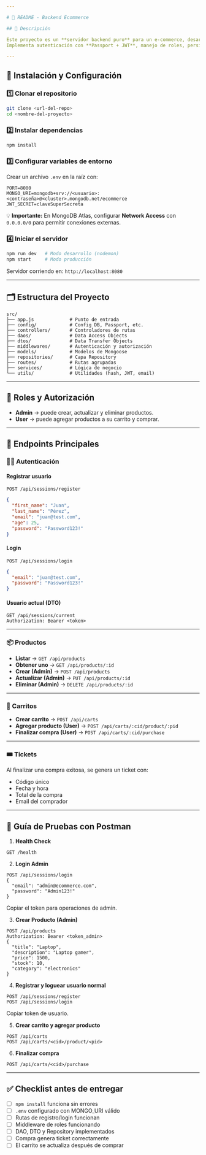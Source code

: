 ```yaml
---

# 📄 README - Backend Ecommerce

## 📌 Descripción

Este proyecto es un **servidor backend puro** para un e-commerce, desarrollado en **Node.js + Express + MongoDB Atlas**.
Implementa autenticación con **Passport + JWT**, manejo de roles, persistencia con **DAO, DTO y Repository**, y lógica de compra con generación de tickets.

---
```


## 🚀 Instalación y Configuración

### 1️⃣ Clonar el repositorio

```bash
git clone <url-del-repo>
cd <nombre-del-proyecto>
```

### 2️⃣ Instalar dependencias

```bash
npm install
```

### 3️⃣ Configurar variables de entorno

Crear un archivo `.env` en la raíz con:

```env
PORT=8080
MONGO_URI=mongodb+srv://<usuario>:<contraseña>@<cluster>.mongodb.net/ecommerce
JWT_SECRET=claveSuperSecreta
```

💡 **Importante:**
En MongoDB Atlas, configurar **Network Access** con `0.0.0.0/0` para permitir conexiones externas.

### 4️⃣ Iniciar el servidor

```bash
npm run dev   # Modo desarrollo (nodemon)
npm start     # Modo producción
```

Servidor corriendo en: `http://localhost:8080`

---

## 🗂 Estructura del Proyecto

```
src/
├── app.js             # Punto de entrada
├── config/            # Config DB, Passport, etc.
├── controllers/       # Controladores de rutas
├── daos/              # Data Access Objects
├── dtos/              # Data Transfer Objects
├── middlewares/       # Autenticación y autorización
├── models/            # Modelos de Mongoose
├── repositories/      # Capa Repository
├── routes/            # Rutas agrupadas
├── services/          # Lógica de negocio
└── utils/             # Utilidades (hash, JWT, email)
```

---

## 🔑 Roles y Autorización

* **Admin** → puede crear, actualizar y eliminar productos.
* **User** → puede agregar productos a su carrito y comprar.

---

## 📌 Endpoints Principales

### 🧑‍💻 Autenticación

#### Registrar usuario

```http
POST /api/sessions/register
```

```json
{
  "first_name": "Juan",
  "last_name": "Pérez",
  "email": "juan@test.com",
  "age": 25,
  "password": "Password123!"
}
```

#### Login

```http
POST /api/sessions/login
```

```json
{
  "email": "juan@test.com",
  "password": "Password123!"
}
```

#### Usuario actual (DTO)

```http
GET /api/sessions/current
Authorization: Bearer <token>
```

---

### 📦 Productos

* **Listar** → `GET /api/products`
* **Obtener uno** → `GET /api/products/:id`
* **Crear (Admin)** → `POST /api/products`
* **Actualizar (Admin)** → `PUT /api/products/:id`
* **Eliminar (Admin)** → `DELETE /api/products/:id`

---

### 🛒 Carritos

* **Crear carrito** → `POST /api/carts`
* **Agregar producto (User)** → `POST /api/carts/:cid/product/:pid`
* **Finalizar compra (User)** → `POST /api/carts/:cid/purchase`

---

### 🎟 Tickets

Al finalizar una compra exitosa, se genera un ticket con:

* Código único
* Fecha y hora
* Total de la compra
* Email del comprador

---

## 🧪 Guía de Pruebas con Postman

1. **Health Check**

```http
GET /health
```

2. **Login Admin**

```http
POST /api/sessions/login
{
  "email": "admin@ecommerce.com",
  "password": "Admin123!"
}
```

Copiar el token para operaciones de admin.

3. **Crear Producto (Admin)**

```http
POST /api/products
Authorization: Bearer <token_admin>
{
  "title": "Laptop",
  "description": "Laptop gamer",
  "price": 1500,
  "stock": 10,
  "category": "electronics"
}
```

4. **Registrar y loguear usuario normal**

```http
POST /api/sessions/register
POST /api/sessions/login
```

Copiar token de usuario.

5. **Crear carrito y agregar producto**

```http
POST /api/carts
POST /api/carts/<cid>/product/<pid>
```

6. **Finalizar compra**

```http
POST /api/carts/<cid>/purchase
```

---

## ✅ Checklist antes de entregar

* [ ] `npm install` funciona sin errores
* [ ] `.env` configurado con MONGO\_URI válido
* [ ] Rutas de registro/login funcionan
* [ ] Middleware de roles funcionando
* [ ] DAO, DTO y Repository implementados
* [ ] Compra genera ticket correctamente
* [ ] El carrito se actualiza después de comprar
